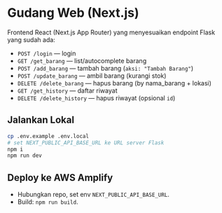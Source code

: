 # Gudang Web (Next.js)

Frontend React (Next.js App Router) yang menyesuaikan endpoint Flask yang sudah ada:

- `POST /login` — login
- `GET /get_barang` — list/autocomplete barang
- `POST /add_barang` — tambah barang (`aksi: "Tambah Barang"`)
- `POST /update_barang` — ambil barang (kurangi stok)
- `DELETE /delete_barang` — hapus barang (by nama_barang + lokasi)
- `GET /get_history` — daftar riwayat
- `DELETE /delete_history` — hapus riwayat (opsional `id`)

## Jalankan Lokal
```bash
cp .env.example .env.local
# set NEXT_PUBLIC_API_BASE_URL ke URL server Flask
npm i
npm run dev
```

## Deploy ke AWS Amplify
- Hubungkan repo, set env `NEXT_PUBLIC_API_BASE_URL`.
- Build: `npm run build`.
